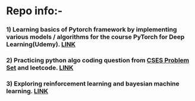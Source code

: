 # Repo info:- 

### 1) Learning basics of Pytorch framework by implementing various models / algorithms for the course PyTorch for Deep Learning(Udemy). [LINK](https://www.learnpytorch.io/)

### 2) Practicing python algo coding question from [CSES Problem Set](https://cses.fi/problemset/task/1068) and leetcode. [LINK](https://github.com/prathameshk30/PyTorch-Algo-Practice/blob/main/algoPractice.ipynb)

### 3) Exploring reinforcement learning and bayesian machine learning. [LINK](https://github.com/prathameshk30/PyTorch-Algo-Practice/blob/main/Reinforcement__Learning_intro.ipynb)
